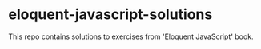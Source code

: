 # eloquent-javascript-solutions

This repo contains solutions to exercises from 'Eloquent JavaScript' book.

